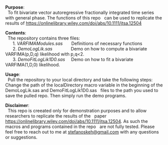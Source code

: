 **Purpose**:<br>
&nbsp; To fit bivariate vector autoregressive fractionally integrated time series with general phase. The functions of this repo 
&nbsp; can be used to replicate the results of https://onlinelibrary.wiley.com/doi/abs/10.1111/jtsa.12504

**Contents**:<br>
&nbsp;   The repository contains three files: <br>
&nbsp; &nbsp; &nbsp;    1. <i>VARFIMAModules.sas</i>  &nbsp; &nbsp; &nbsp; Definitions of necessary functions <br>
&nbsp; &nbsp; &nbsp;    2. <i>DemoLogLik.sas</i>      &nbsp; &nbsp; &nbsp; &nbsp; &nbsp; &nbsp; &nbsp; Demo on how to compute a bivariate VARFIMA(p,D,q) likelihood with p,q<2. <br>
&nbsp; &nbsp; &nbsp;    3. <i>DemoFitLogLik1D0.sas</i> &nbsp; &nbsp; Demo on how to fit a bivariate VARFIMA(1,D,0) likelihood.
  
**Usage**: <br>
&nbsp;  Pull the repository to your local directory and take the following steps:
&nbsp;  Change the path of the localDirectory macro variable in the beginning of the DemoLogLik.sas and DemoFitLogLik1D0.sas 
&nbsp;  files to the path you used to save the pulled repo. Then simply run the demo programs.

**Disclaimer**: <br>
&nbsp;  This repo is creeated only for demonstration purposes and to allow researchers to replicate the results of the 
&nbsp;  paper https://onlinelibrary.wiley.com/doi/abs/10.1111/jtsa.12504. As such the macros and programs contained in the repo
&nbsp;  are not fully tested. Please feel free to reach out to me at stefanoskeh@gmail.com with any questions or suggestions.

